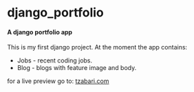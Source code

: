 # django_portfolio
#### A django portfolio app

This is my first django project.
At the moment the app contains:
* Jobs - recent coding jobs.
* Blog - blogs with feature image and body.

for a live preview go to: [tzabari.com](https://tzabari.com)
